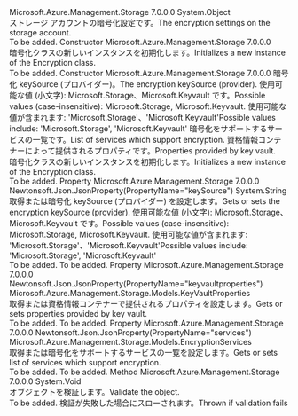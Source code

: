 <Type Name="Encryption" FullName="Microsoft.Azure.Management.Storage.Models.Encryption">
  <TypeSignature Language="C#" Value="public class Encryption" />
  <TypeSignature Language="ILAsm" Value=".class public auto ansi beforefieldinit Encryption extends System.Object" />
  <TypeSignature Language="DocId" Value="T:Microsoft.Azure.Management.Storage.Models.Encryption" />
  <TypeSignature Language="VB.NET" Value="Public Class Encryption" />
  <TypeSignature Language="F#" Value="type Encryption = class" />
  <AssemblyInfo>
    <AssemblyName>Microsoft.Azure.Management.Storage</AssemblyName>
    <AssemblyVersion>7.0.0.0</AssemblyVersion>
  </AssemblyInfo>
  <Base>
    <BaseTypeName>System.Object</BaseTypeName>
  </Base>
  <Interfaces />
  <Docs>
    <summary>
            <span data-ttu-id="cb207-101">ストレージ アカウントの暗号化設定です。</span><span class="sxs-lookup"><span data-stu-id="cb207-101">The encryption settings on the storage account.</span></span>
            </summary>
    <remarks>To be added.</remarks>
  </Docs>
  <Members>
    <Member MemberName=".ctor">
      <MemberSignature Language="C#" Value="public Encryption ();" />
      <MemberSignature Language="ILAsm" Value=".method public hidebysig specialname rtspecialname instance void .ctor() cil managed" />
      <MemberSignature Language="DocId" Value="M:Microsoft.Azure.Management.Storage.Models.Encryption.#ctor" />
      <MemberSignature Language="VB.NET" Value="Public Sub New ()" />
      <MemberType>Constructor</MemberType>
      <AssemblyInfo>
        <AssemblyName>Microsoft.Azure.Management.Storage</AssemblyName>
        <AssemblyVersion>7.0.0.0</AssemblyVersion>
      </AssemblyInfo>
      <Parameters />
      <Docs>
        <summary>
            <span data-ttu-id="cb207-102">暗号化クラスの新しいインスタンスを初期化します。</span><span class="sxs-lookup"><span data-stu-id="cb207-102">Initializes a new instance of the Encryption class.</span></span>
            </summary>
        <remarks>To be added.</remarks>
      </Docs>
    </Member>
    <Member MemberName=".ctor">
      <MemberSignature Language="C#" Value="public Encryption (string keySource, Microsoft.Azure.Management.Storage.Models.EncryptionServices services = null, Microsoft.Azure.Management.Storage.Models.KeyVaultProperties keyVaultProperties = null);" />
      <MemberSignature Language="ILAsm" Value=".method public hidebysig specialname rtspecialname instance void .ctor(string keySource, class Microsoft.Azure.Management.Storage.Models.EncryptionServices services, class Microsoft.Azure.Management.Storage.Models.KeyVaultProperties keyVaultProperties) cil managed" />
      <MemberSignature Language="DocId" Value="M:Microsoft.Azure.Management.Storage.Models.Encryption.#ctor(System.String,Microsoft.Azure.Management.Storage.Models.EncryptionServices,Microsoft.Azure.Management.Storage.Models.KeyVaultProperties)" />
      <MemberSignature Language="F#" Value="new Microsoft.Azure.Management.Storage.Models.Encryption : string * Microsoft.Azure.Management.Storage.Models.EncryptionServices * Microsoft.Azure.Management.Storage.Models.KeyVaultProperties -&gt; Microsoft.Azure.Management.Storage.Models.Encryption" Usage="new Microsoft.Azure.Management.Storage.Models.Encryption (keySource, services, keyVaultProperties)" />
      <MemberType>Constructor</MemberType>
      <AssemblyInfo>
        <AssemblyName>Microsoft.Azure.Management.Storage</AssemblyName>
        <AssemblyVersion>7.0.0.0</AssemblyVersion>
      </AssemblyInfo>
      <Parameters>
        <Parameter Name="keySource" Type="System.String" />
        <Parameter Name="services" Type="Microsoft.Azure.Management.Storage.Models.EncryptionServices" />
        <Parameter Name="keyVaultProperties" Type="Microsoft.Azure.Management.Storage.Models.KeyVaultProperties" />
      </Parameters>
      <Docs>
        <param name="keySource"><span data-ttu-id="cb207-103">暗号化 keySource (プロバイダー)。</span><span class="sxs-lookup"><span data-stu-id="cb207-103">The encryption keySource (provider).</span></span>
            <span data-ttu-id="cb207-104">使用可能な値 (小文字): Microsoft.Storage、Microsoft.Keyvault です。</span><span class="sxs-lookup"><span data-stu-id="cb207-104">Possible values (case-insensitive):  Microsoft.Storage, Microsoft.Keyvault.</span></span> <span data-ttu-id="cb207-105">使用可能な値が含まれます: 'Microsoft.Storage'、'Microsoft.Keyvault'</span><span class="sxs-lookup"><span data-stu-id="cb207-105">Possible values include: 'Microsoft.Storage', 'Microsoft.Keyvault'</span></span></param>
        <param name="services"><span data-ttu-id="cb207-106">暗号化をサポートするサービスの一覧です。</span><span class="sxs-lookup"><span data-stu-id="cb207-106">List of services which support encryption.</span></span></param>
        <param name="keyVaultProperties"><span data-ttu-id="cb207-107">資格情報コンテナーによって提供されるプロパティです。</span><span class="sxs-lookup"><span data-stu-id="cb207-107">Properties provided by key vault.</span></span></param>
        <summary>
            <span data-ttu-id="cb207-108">暗号化クラスの新しいインスタンスを初期化します。</span><span class="sxs-lookup"><span data-stu-id="cb207-108">Initializes a new instance of the Encryption class.</span></span>
            </summary>
        <remarks>To be added.</remarks>
      </Docs>
    </Member>
    <Member MemberName="KeySource">
      <MemberSignature Language="C#" Value="public string KeySource { get; set; }" />
      <MemberSignature Language="ILAsm" Value=".property instance string KeySource" />
      <MemberSignature Language="DocId" Value="P:Microsoft.Azure.Management.Storage.Models.Encryption.KeySource" />
      <MemberSignature Language="VB.NET" Value="Public Property KeySource As String" />
      <MemberSignature Language="F#" Value="member this.KeySource : string with get, set" Usage="Microsoft.Azure.Management.Storage.Models.Encryption.KeySource" />
      <MemberType>Property</MemberType>
      <AssemblyInfo>
        <AssemblyName>Microsoft.Azure.Management.Storage</AssemblyName>
        <AssemblyVersion>7.0.0.0</AssemblyVersion>
      </AssemblyInfo>
      <Attributes>
        <Attribute>
          <AttributeName>Newtonsoft.Json.JsonProperty(PropertyName="keySource")</AttributeName>
        </Attribute>
      </Attributes>
      <ReturnValue>
        <ReturnType>System.String</ReturnType>
      </ReturnValue>
      <Docs>
        <summary>
            <span data-ttu-id="cb207-109">取得または暗号化 keySource (プロバイダー) を設定します。</span><span class="sxs-lookup"><span data-stu-id="cb207-109">Gets or sets the encryption keySource (provider).</span></span> <span data-ttu-id="cb207-110">使用可能な値 (小文字): Microsoft.Storage、Microsoft.Keyvault です。</span><span class="sxs-lookup"><span data-stu-id="cb207-110">Possible values (case-insensitive):  Microsoft.Storage, Microsoft.Keyvault.</span></span>
            <span data-ttu-id="cb207-111">使用可能な値が含まれます: 'Microsoft.Storage'、'Microsoft.Keyvault'</span><span class="sxs-lookup"><span data-stu-id="cb207-111">Possible values include: 'Microsoft.Storage', 'Microsoft.Keyvault'</span></span>
            </summary>
        <value>To be added.</value>
        <remarks>To be added.</remarks>
      </Docs>
    </Member>
    <Member MemberName="KeyVaultProperties">
      <MemberSignature Language="C#" Value="public Microsoft.Azure.Management.Storage.Models.KeyVaultProperties KeyVaultProperties { get; set; }" />
      <MemberSignature Language="ILAsm" Value=".property instance class Microsoft.Azure.Management.Storage.Models.KeyVaultProperties KeyVaultProperties" />
      <MemberSignature Language="DocId" Value="P:Microsoft.Azure.Management.Storage.Models.Encryption.KeyVaultProperties" />
      <MemberSignature Language="VB.NET" Value="Public Property KeyVaultProperties As KeyVaultProperties" />
      <MemberSignature Language="F#" Value="member this.KeyVaultProperties : Microsoft.Azure.Management.Storage.Models.KeyVaultProperties with get, set" Usage="Microsoft.Azure.Management.Storage.Models.Encryption.KeyVaultProperties" />
      <MemberType>Property</MemberType>
      <AssemblyInfo>
        <AssemblyName>Microsoft.Azure.Management.Storage</AssemblyName>
        <AssemblyVersion>7.0.0.0</AssemblyVersion>
      </AssemblyInfo>
      <Attributes>
        <Attribute>
          <AttributeName>Newtonsoft.Json.JsonProperty(PropertyName="keyvaultproperties")</AttributeName>
        </Attribute>
      </Attributes>
      <ReturnValue>
        <ReturnType>Microsoft.Azure.Management.Storage.Models.KeyVaultProperties</ReturnType>
      </ReturnValue>
      <Docs>
        <summary>
            <span data-ttu-id="cb207-112">取得または資格情報コンテナーで提供されるプロパティを設定します。</span><span class="sxs-lookup"><span data-stu-id="cb207-112">Gets or sets properties provided by key vault.</span></span>
            </summary>
        <value>To be added.</value>
        <remarks>To be added.</remarks>
      </Docs>
    </Member>
    <Member MemberName="Services">
      <MemberSignature Language="C#" Value="public Microsoft.Azure.Management.Storage.Models.EncryptionServices Services { get; set; }" />
      <MemberSignature Language="ILAsm" Value=".property instance class Microsoft.Azure.Management.Storage.Models.EncryptionServices Services" />
      <MemberSignature Language="DocId" Value="P:Microsoft.Azure.Management.Storage.Models.Encryption.Services" />
      <MemberSignature Language="VB.NET" Value="Public Property Services As EncryptionServices" />
      <MemberSignature Language="F#" Value="member this.Services : Microsoft.Azure.Management.Storage.Models.EncryptionServices with get, set" Usage="Microsoft.Azure.Management.Storage.Models.Encryption.Services" />
      <MemberType>Property</MemberType>
      <AssemblyInfo>
        <AssemblyName>Microsoft.Azure.Management.Storage</AssemblyName>
        <AssemblyVersion>7.0.0.0</AssemblyVersion>
      </AssemblyInfo>
      <Attributes>
        <Attribute>
          <AttributeName>Newtonsoft.Json.JsonProperty(PropertyName="services")</AttributeName>
        </Attribute>
      </Attributes>
      <ReturnValue>
        <ReturnType>Microsoft.Azure.Management.Storage.Models.EncryptionServices</ReturnType>
      </ReturnValue>
      <Docs>
        <summary>
            <span data-ttu-id="cb207-113">取得または暗号化をサポートするサービスの一覧を設定します。</span><span class="sxs-lookup"><span data-stu-id="cb207-113">Gets or sets list of services which support encryption.</span></span>
            </summary>
        <value>To be added.</value>
        <remarks>To be added.</remarks>
      </Docs>
    </Member>
    <Member MemberName="Validate">
      <MemberSignature Language="C#" Value="public virtual void Validate ();" />
      <MemberSignature Language="ILAsm" Value=".method public hidebysig newslot virtual instance void Validate() cil managed" />
      <MemberSignature Language="DocId" Value="M:Microsoft.Azure.Management.Storage.Models.Encryption.Validate" />
      <MemberSignature Language="VB.NET" Value="Public Overridable Sub Validate ()" />
      <MemberSignature Language="F#" Value="abstract member Validate : unit -&gt; unit&#xA;override this.Validate : unit -&gt; unit" Usage="encryption.Validate " />
      <MemberType>Method</MemberType>
      <AssemblyInfo>
        <AssemblyName>Microsoft.Azure.Management.Storage</AssemblyName>
        <AssemblyVersion>7.0.0.0</AssemblyVersion>
      </AssemblyInfo>
      <ReturnValue>
        <ReturnType>System.Void</ReturnType>
      </ReturnValue>
      <Parameters />
      <Docs>
        <summary>
            <span data-ttu-id="cb207-114">オブジェクトを検証します。</span><span class="sxs-lookup"><span data-stu-id="cb207-114">Validate the object.</span></span>
            </summary>
        <remarks>To be added.</remarks>
        <exception cref="T:Microsoft.Rest.ValidationException">
            <span data-ttu-id="cb207-115">検証が失敗した場合にスローされます。</span><span class="sxs-lookup"><span data-stu-id="cb207-115">Thrown if validation fails</span></span>
            </exception>
      </Docs>
    </Member>
  </Members>
</Type>